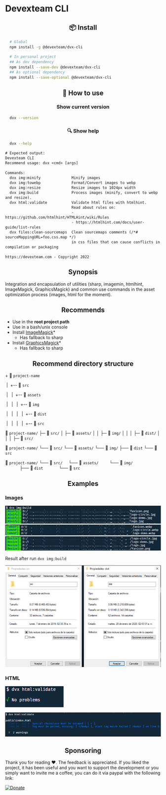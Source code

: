 # Devexteam CLI

<h2 id="" align="center">📦 Install</h2>

```sh
  # Global
  npm install -g @devexteam/dvx-cli
```

```sh
  # In personal project
  ## As dev dependency
  npm install --save-dev @devexteam/dvx-cli
  ## As optional dependency
  npm install --save-optional @devexteam/dvx-cli
```

<h2 id="" align="center">🚀 How to use</h2>
<h3 id="" align="center">Show current version</h3>

```sh
  dvx --version
```

<h3 id="" align="center">🔍 Show help</h3>

```sh
  dvx --help
```

```console
# Expected output:
Devexteam CLI
Recommend usage: dvx <cmd> [args]

Commands:
  dvx img:minify              Minify images
  dvx img:towebp              Format/Convert images to webp
  dvx img:resize              Resize images to 1024px width
  dvx img:build               Process images (minify, convert to webp and resize).
  dvx html:validate           Validate html files with htmlhint.
                              Read about rules on:
                              - https://github.com/htmlhint/HTMLHint/wiki/Rules
                              - https://htmlhint.com/docs/user-guide/list-rules
  dvx files:clean-sourcemaps  Clean sourcemaps comments (/*# sourceMappingURL=foo.css.map */)
                              in css files that can cause conflicts in compilation or packaging

https://devexteam.com - Copyright 2022
```

<h2 id="" align="center">Synopsis</h2>

Integration and encapsulation of utilities (sharp, imagemin, htmlhint, ImageMagick, GraphicsMagick) and common use commands in the asset optimization process (images, html for the moment).

<h2 id="" align="center">Recommends</h2>

- Use in the **root project path**
- Use in a bash/unix console
- Install [ImageMagick](https://www.imagemagick.org/script/download.php)*
  - Has fallback to sharp
- Install [GraphicsMagick](http://www.graphicsmagick.org/download.html)*
  - Has fallback to sharp

<h2 id="" align="center">Recommend directory structure</h2>

+&nbsp;:open_file_folder: `project-name`

&nbsp;|&nbsp;&nbsp;+-- :open_file_folder: `src`

&nbsp;|&nbsp;&nbsp;&nbsp;|&nbsp;&nbsp;+-- :open_file_folder: `assets`

&nbsp;|&nbsp;&nbsp;&nbsp;|&nbsp;&nbsp;&nbsp;|&nbsp;&nbsp;+-- :open_file_folder: `img`

&nbsp;|&nbsp;&nbsp;&nbsp;|&nbsp;&nbsp;&nbsp;|&nbsp;&nbsp;&nbsp;|&nbsp;&nbsp;+-- :file_folder: `dist`

&nbsp;|&nbsp;&nbsp;&nbsp;|&nbsp;&nbsp;&nbsp;|&nbsp;&nbsp;&nbsp;|&nbsp;&nbsp;+-- :file_folder: `src`


:open_file_folder: `project-name/`
├─ :open_file_folder: `src/`
│  ├─ :open_file_folder: `assets/`
│  │  ├─ :open_file_folder: `img/`
│  │  │  ├─ :open_file_folder: `dist/`
│  │  │  ├─ :open_file_folder: `src/`

:open_file_folder: `project-name/`
└── :open_file_folder: `src/`
    └── :open_file_folder: `assets/`
        └── :open_file_folder: `img/`
            ├── :open_file_folder: `dist`
            └── :open_file_folder: `src`

:open_file_folder: `project-name/`
└──&nbsp;:open_file_folder: `src/`
&nbsp;&nbsp;&nbsp;&nbsp;└──&nbsp;:open_file_folder: `assets/`
&nbsp;&nbsp;&nbsp;&nbsp;&nbsp;&nbsp;&nbsp;&nbsp;└──&nbsp;:open_file_folder: `img/`
&nbsp;&nbsp;&nbsp;&nbsp;&nbsp;&nbsp;&nbsp;&nbsp;&nbsp;&nbsp;&nbsp;&nbsp;├──&nbsp;:open_file_folder: `dist`
&nbsp;&nbsp;&nbsp;&nbsp;&nbsp;&nbsp;&nbsp;&nbsp;&nbsp;&nbsp;&nbsp;&nbsp;└──&nbsp;:open_file_folder: `src`

<h2 id="" align="center">Examples</h2>

### Images
<!-- https://raw.githubusercontent.com/devlegacy/dvx-cli/master/assets/ -->
![After img:build](./assets/img/minify.png)
![After img:build](./assets/img/towebp.png)
![After img:build](./assets/img/resize.png)

Result after run `dvx img:build`

![After img:build](./assets/img/after-build.png)

### HTML

![HTML validation without errors](./assets/img/validate.png)

![HTML validation with errors](./assets/img/validate-error.png)

<h2 id="" align="center">Sponsoring</h2>

Thank you for reading :heart:. The feedback is appreciated.
If you liked the project, it has been useful and you want to support the development or you simply want to invite me a coffee, you can do it via paypal with the following link:

[![Donate](https://www.paypalobjects.com/en_US/MX/i/btn/btn_donateCC_LG.gif)](http://paypal.me/devlegacymx)
